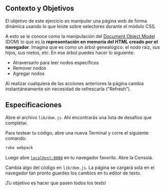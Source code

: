 ## Contexto y Objetivos

El objetivo de este ejercicio es manipular una página web de forma dinámica usando lo que leíste sobre selectores durante el módulo CSS.

A esto se le conoce como la manipulación del [Document Object Model](http://en.wikipedia.org/wiki/Document_Object_Model) (DOM) lo que es la **representación en memoria del HTML creado por el navegador**. Imagina que es como un árbol genealógico: el nodo raíz, sus hijos, sus nietos, etc. En ese árbol puedes hacer lo siguiente:

- Atraversarlo para leer nodos específicos
- Remover nodos
- Agregar nodos

Al realizar cualquiera de las acciones anteriores la página cambia instantáneamente sin necesidad de refrescarla ("Refresh").

## Especificaciones

Abre el archivo `lib/dom.js`. Ahí encontrarás una lista de desafíos que completar.

Para testear tu código, abre una nueva Terminal y corre el siguiente comando:

```bash
rake webpack
```

Luego abre [`localhost:8080`](http://localhost:8080) en tu navegador favorito. Abre la Consola.

Cambia algo del código en `lib/dom.js`. La página se cargará sola en el navegador tan pronto guardes los cambios en tu editor de texto.

¡Tu objetivo es hacer que pasen todos los tests!
